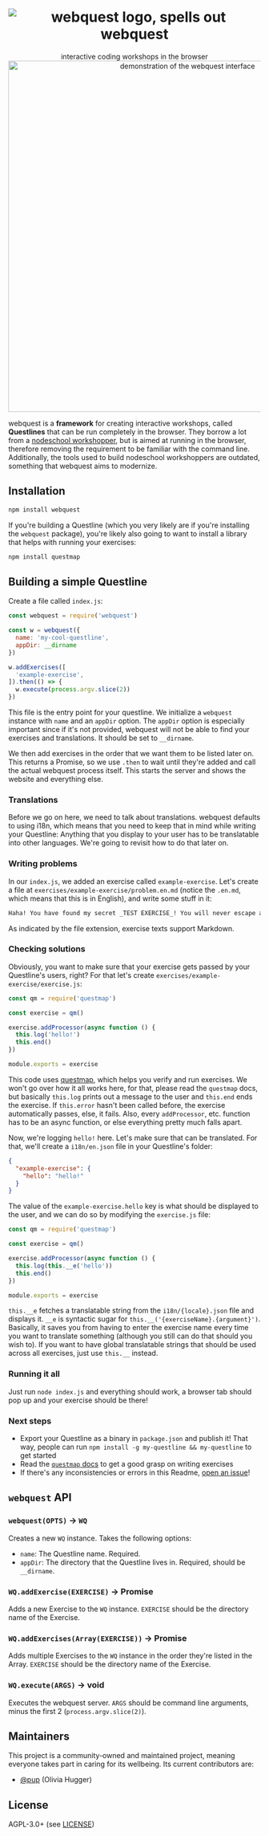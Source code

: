 <h1 align="center">
  <img src="https://i.imgur.com/hpFkkQ9.gif" alt="webquest logo, spells out webquest">
</h1>

<div align="center">
  interactive coding workshops in the browser
</div>

<div align="center">
  <img src="https://i.imgur.com/guaXdLG.png" alt="demonstration of the webquest interface" width=700>
</div>

webquest is a __framework__ for creating interactive workshops, called __Questlines__ that can be run completely in the browser. They borrow a lot from a [nodeschool workshopper](http://nodeschool.io/#workshopper-list), but is aimed at running in the browser, therefore removing the requirement to be familiar with the command line. Additionally, the tools used to build nodeschool workshoppers are outdated, something that webquest aims to modernize.

## Installation

```sh
npm install webquest
```

If you're building a Questline (which you very likely are if you're installing the `webquest` package), you're likely also going to want to install a library that helps with running your exercises:

```sh
npm install questmap
```

## Building a simple Questline

Create a file called `index.js`:

```js
const webquest = require('webquest')

const w = webquest({
  name: 'my-cool-questline',
  appDir: __dirname
})

w.addExercises([
  'example-exercise',
]).then(() => {
  w.execute(process.argv.slice(2))
})
```

This file is the entry point for your questline. We initialize a `webquest` instance with `name` and an `appDir` option. The `appDir` option is especially important since if it's not provided, webquest will not be able to find your exercises and translations. It should be set to `__dirname`.

We then add exercises in the order that we want them to be listed later on. This returns a Promise, so we use `.then` to wait until they're added and call the actual webquest process itself. This starts the server and shows the website and everything else.

### Translations

Before we go on here, we need to talk about translations. webquest defaults to using i18n, which means that you need to keep that in mind while writing your Questline: Anything that you display to your user has to be translatable into other languages. We're going to revisit how to do that later on.

### Writing problems

In our `index.js`, we added an exercise called `example-exercise`. Let's create a file at `exercises/example-exercise/problem.en.md` (notice the `.en.md`, which means that this is in English), and write some stuff in it:

```md
Haha! You have found my secret _TEST EXERCISE_! You will never escape alive!
```

As indicated by the file extension, exercise texts support Markdown.

### Checking solutions

Obviously, you want to make sure that your exercise gets passed by your Questline's users, right? For that let's create `exercises/example-exercise/exercise.js`:

```js
const qm = require('questmap')

const exercise = qm()

exercise.addProcessor(async function () {
  this.log('hello!')
  this.end()
})

module.exports = exercise
```

This code uses [questmap](https://github.com/questline/questmap), which helps you verify and run exercises. We won't go over how it all works here, for that, please read the `questmap` docs, but basically `this.log` prints out a message to the user and `this.end` ends the exercise. If `this.error` hasn't been called before, the exercise automatically passes, else, it fails. Also, every `addProcessor`, etc. function has to be an async function, or else everything pretty much falls apart.

Now, we're logging `hello!` here. Let's make sure that can be translated. For that, we'll create a `i18n/en.json` file in your Questline's folder:

```json
{
  "example-exercise": {
    "hello": "hello!"
  }
}
```

The value of the `example-exercise.hello` key is what should be displayed to the user, and we can do so by modifying the `exercise.js` file:

```js
const qm = require('questmap')

const exercise = qm()

exercise.addProcessor(async function () {
  this.log(this.__e('hello'))
  this.end()
})

module.exports = exercise
```

`this.__e` fetches a translatable string from the `i18n/{locale}.json` file and displays it. `__e` is syntactic sugar for `this.__('{exerciseName}.{argument}')`. Basically, it saves you from having to enter the exercise name every time you want to translate something (although you still can do that should you wish to). If you want to have global translatable strings that should be used across all exercises, just use `this.__` instead.

### Running it all

Just run `node index.js` and everything should work, a browser tab should pop up and your exercise should be there!

### Next steps

- Export your Questline as a binary in `package.json` and publish it! That way, people can run `npm install -g my-questline && my-questline` to get started
- Read the [`questmap` docs](https://github.com/questline/questmap#readme) to get a good grasp on writing exercises
- If there's any inconsistencies or errors in this Readme, [open an issue](https://github.com/questline/webquest/issues/new)!

## `webquest` API

### `webquest(OPTS)` -> `WQ`

Creates a new `WQ` instance. Takes the following options:

- `name`: The Questline name. Required.
- `appDir`: The directory that the Questline lives in. Required, should be `__dirname`.

### `WQ.addExercise(EXERCISE)` -> Promise

Adds a new Exercise to the `WQ` instance. `EXERCISE` should be the directory name of the Exercise.

### `WQ.addExercises(Array(EXERCISE))` -> Promise

Adds multiple Exercises to the `WQ` instance in the order they're listed in the Array. `EXERCISE` should be the directory name of the Exercise.

### `WQ.execute(ARGS)` -> void

Executes the webquest server. `ARGS` should be command line arguments, minus the first 2 (`process.argv.slice(2)`).

## Maintainers

This project is a community-owned and maintained project, meaning everyone takes part in caring for its wellbeing. Its current contributors are:

- [@pup](https://github.com/pup) (Olivia Hugger)

## License

AGPL-3.0+ (see [LICENSE](./LICENSE))
